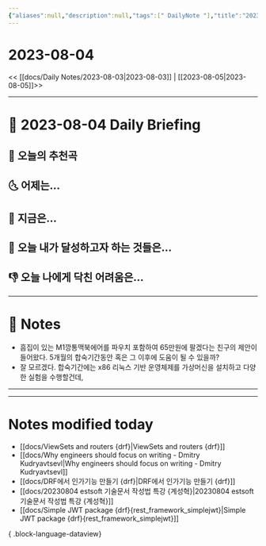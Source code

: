 ```yaml
---
{"aliases":null,"description":null,"tags":[" DailyNote "],"title":"2023-08-04","created":"2023-08-04T23:56:12","updated":"2023-08-05T00:00:34","dg-publish":true,"permalink":"/docs/Daily Notes/2023-08-04/","dgPassFrontmatter":true}
---
```



# 2023-08-04

<< [[docs/Daily Notes/2023-08-03\|2023-08-03]] | [[2023-08-05\|2023-08-05]]>>

---

# 📅 2023-08-04 Daily Briefing

## 🎵 오늘의 추천곡

## 🌜 어제는...

## 🙌 지금은...

## 🚀 오늘 내가 달성하고자 하는 것들은...

## 👎 오늘 나에게 닥친 어려움은...

---

# 📝 Notes

- 흠집이 있는 M1깡통맥북에어를 파우치 포함하여 65만원에 팔겠다는 친구의 제안이 들어왔다. 5개월의 합숙기간동안 혹은 그 이후에 도움이 될 수 있을까?
- 잘 모르겠다. 합숙기간에는 x86 리눅스 기반 운영체제를 가상머신을 설치하고 다양한 실험을 수행할건데, 

___



---

# Notes modified today

- [[docs/ViewSets and routers {drf}\|ViewSets and routers {drf}]]
- [[docs/Why engineers should focus on writing - Dmitry Kudryavtsevl\|Why engineers should focus on writing - Dmitry Kudryavtsevl]]
- [[docs/DRF에서 인가기능 만들기 {drf}\|DRF에서 인가기능 만들기 {drf}]]
- [[docs/20230804 estsoft 기술문서 작성법 특강 {계성혁}\|20230804 estsoft 기술문서 작성법 특강 {계성혁}]]
- [[docs/Simple JWT package {drf}{rest_framework_simplejwt}\|Simple JWT package {drf}{rest_framework_simplejwt}]]

{ .block-language-dataview}
